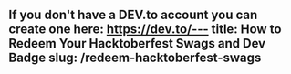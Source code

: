 If you don't have a DEV.to account you can create one here: https://dev.to/---
title: How to Redeem Your Hacktoberfest Swags and Dev Badge
slug: /redeem-hacktoberfest-swags
---


